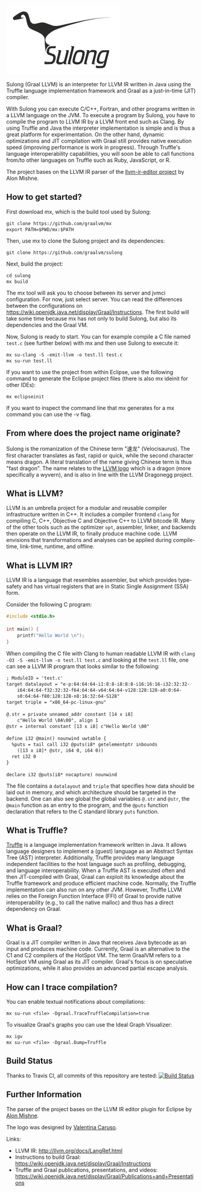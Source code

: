 ![Sulong Logo](https://raw.githubusercontent.com/mrigger/sulong-logos/master/sulong_black_with_text_transparent_300x185.png)

Sulong (Graal LLVM) is an interpreter for LLVM IR written in
Java using the Truffle language implementation framework and Graal as a
just-in-time (JIT) compiler. 

With Sulong you can execute C/C++, Fortran, and other programs written 
in a LLVM language on the JVM. To execute a program by Sulong, you have
to compile the program to LLVM IR by a LLVM front end such as Clang. By
using Truffle and Java the interpreter implementation is simple and is 
thus a great platform for experimentation. On the other hand, dynamic
optimizations and JIT compilation with Graal still provides native
execution speed (improving performance is work in progress). Through 
Truffle's language interoperability capabilities, you will soon be able
to call functions from/to other languages on Truffle such as Ruby,
JavaScript, or R.

The project bases on the LLVM IR parser of the
[llvm-ir-editor project](https://github.com/amishne/llvm-ir-editor)
by Alon Mishne.

How to get started?
-------------------
First download mx, which is the build tool used by Sulong:

    git clone https://github.com/graalvm/mx
    export PATH=$PWD/mx:$PATH

Then, use mx to clone the Sulong project and its dependencies:

    git clone https://github.com/graalvm/sulong

Next, build the project:

    cd sulong
    mx build

The mx tool will ask you to choose between its server and jvmci
configuration. For now, just select server. You can read the differences
between the configurations on
https://wiki.openjdk.java.net/display/Graal/Instructions. The first
build will take some time because mx has not only to build Sulong,
but also its dependencies and the Graal VM.

Now, Sulong is ready to start. You can for example compile a C file named
`test.c` (see further below) with mx and then use Sulong to execute it:

    mx su-clang -S -emit-llvm -o test.ll test.c
    mx su-run test.ll

If you want to use the project from within Eclipse, use the following
command to generate the Eclipse project files (there is also mx ideinit
for other IDEs):

    mx eclipseinit

If you want to inspect the command line that mx generates for a mx
command you can use the -v flag.


From where does the project name originate?
-------------------------------------------
Sulong is the romanization of the Chinese term "速龙" (Velocisaurus).
The first character translates as fast, rapid or quick, while the second
character means dragon. A literal translation of the name giving Chinese
term is thus "fast dragon". The name relates to the
[LLVM logo](http://llvm.org/Logo.html) which is a dragon (more
specifically a wyvern), and is also in line with the LLVM Dragonegg
project.

What is LLVM?
-------------
LLVM is an umbrella project for a modular and reusable compiler
infrastructure written in C++. It includes a compiler frontend `clang`
for compiling C, C++, Objective C and Objective C++ to LLVM bitcode IR.
Many of the other tools such as the optimizer `opt`, assembler,
linker, and backends then operate on the LLVM IR, to finally produce
machine code. LLVM envisions that transformations and analyses can be
applied during compile-time, link-time, runtime, and offline.

What is LLVM IR?
----------------
LLVM IR is a language that resembles assembler, but which provides
type-safety and has virtual registers that are in Static Single
Assignment (SSA) form.

Consider the following C program:
```C
#include <stdio.h>

int main() {
    printf("Hello World \n");
}
```

When compiling the C file with Clang to human readable LLVM IR with
`clang -O3 -S -emit-llvm -o test.ll test.c` and looking at the `test.ll`
file, one can see a LLVM IR program that looks similar to the following:

```
; ModuleID = 'test.c'
target datalayout = "e-p:64:64:64-i1:8:8-i8:8:8-i16:16:16-i32:32:32-
	i64:64:64-f32:32:32-f64:64:64-v64:64:64-v128:128:128-a0:0:64-
	s0:64:64-f80:128:128-n8:16:32:64-S128"
target triple = "x86_64-pc-linux-gnu"

@.str = private unnamed_addr constant [14 x i8]
	c"Hello World \0A\00", align 1
@str = internal constant [13 x i8] c"Hello World \00"

define i32 @main() nounwind uwtable {
  %puts = tail call i32 @puts(i8* getelementptr inbounds
	([13 x i8]* @str, i64 0, i64 0))
  ret i32 0
}

declare i32 @puts(i8* nocapture) nounwind
```
The file contains a `datalayout` and `triple` that specifies how data
should be laid out in memory, and which architecture should be targeted
in the backend. One can also see global the global variables `@.str` and
`@str`, the `@main` function as an entry to the program, and the
`@puts` function declaration that refers to the C standard library
`puts` function.


What is Truffle?
----------------
[Truffle](https://github.com/graalvm/truffle) is a language 
implementation framework written in Java. It allows language designers
to implement a (guest) language as an Abstract Syntax Tree (AST)
interpreter. Additionally, Truffle provides many language independent
facilities to the host language such as profiling, debugging, and 
language interoperability. When a Truffle AST is executed often and then
JIT-compiled with Graal, Graal can exploit its knowledge about the
Truffle framework and produce efficient machine code. Normally, the
Truffle implementation can also run on any other JVM. 
However, Truffle LLVM relies on the Foreign Function Interface (FFI) of
Graal to provide native interoperability (e.g., to call the native
malloc) and thus has a direct dependency on Graal.

What is Graal?
-------------
Graal is a JIT compiler written in Java that receives Java bytecode as
an input and produces machine code. Currently, Graal is an alternative
to the C1 and C2 compilers of the HotSpot VM. The term GraalVM refers to
a HotSpot VM using Graal as its JIT compiler. Graal's focus is on
speculative optimizations, while it also provides an advanced partial
escape analysis.

How can I trace compilation?
----------------------------
You can enable textual notifications about compilations:
```
mx su-run <file> -Dgraal.TraceTruffleCompilation=true
```

To visualize Graal's graphs you can use the Ideal Graph Visualizer:
```
mx igv
mx su-run <file> -Dgraal.Dump=Truffle
```


Build Status
------------
Thanks to Travis CI, all commits of this repository are tested:
[![Build Status](https://travis-ci.org/graalvm/sulong.svg?branch=master)](https://travis-ci.org/graalvm/sulong)

Further Information
-------------------
The parser of the project bases on the LLVM IR editor plugin for Eclipse
by [Alon Mishne](https://github.com/amishne/llvm-ir-editor).

The logo was designed by 
[Valentina Caruso](https://www.behance.net/volantina).

Links:
* LLVM IR: http://llvm.org/docs/LangRef.html
* Instructions to build Graal:
	https://wiki.openjdk.java.net/display/Graal/Instructions
* Truffle and Graal publications, presentations, and videos:
	https://wiki.openjdk.java.net/display/Graal/Publications+and+Presentations
